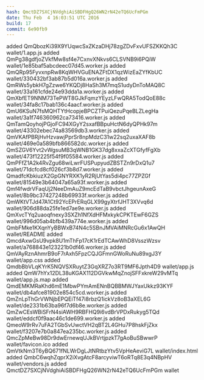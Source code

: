 ```yaml
---
hash: QmctDZ7SXCjNVdghiAiSBDFHgQ26WN2rN42eTQ6UcFmPGm
date: Thu Feb  4 16:03:51 UTC 2016
build: 17
commit: 6e90fb9
---
```


added QmQbozKi39X9YUqwcSxZKzaDHj78zgZDvFxvUFSZKKQh3C wallet/1.app.js
added QmPg38gdfjoZVkfMw8sf4e7CxnvXNkvs6CLSVNB9i6PQiW wallet/1e85baf5abcdeec07d45.worker.js
added QmQRp95FyvxnpRw8KqWHVGuENAZFtDX1qzWizEaZYfKbUC wallet/330432bf3ab87b5d016a.worker.js
added QmRWs5ybkH7gZzwe6YKQDj8HaSh3M7mqS1udyDnToMAQ8C wallet/33a161cfde24e93dda1a.worker.js
added QmXbfET9NNM73TePWT8GJkFqmzYEyzLFwQRA5TodQoE88c wallet/34fa8c17bab136c4aacf.worker.js
added QmU6KSuN7fsMQHTYtHcopjeBPCZTPuiQezuPqeBLZLegHa wallet/3a1f746360962ca73416.worker.js
added QmTamQoyhojPGjoFC94XGyY2sxafBBpuHctN6dyQPHk97m wallet/43302ebec74a83569db3.worker.js
added QmVKAfPBRjHvHzvawjPprSr8npMdzC31w22sq2uxaXAF8b wallet/469e0a589bfb866582dc.worker.js
added QmSZGV6Yvt2vWgsuMB3qWNB1GK37dg8xxaZcXTGfyfFgXb wallet/473f12225f54f9f05584.worker.js
added QmPFfZ1A2k4RvZgu68wiLwrFUSPupyudZBSTZn9rDxQ1u7 wallet/71dcfcd8cf026cf3b8d7.worker.js
added QmadfcKbkiuzX2GpGNYRXK1yR2RjUtYas5di4pc77ZPZGf wallet/81549e3b64047a65a93f.worker.js
added Qmf4fwdrVFaqUj2NeeDmAuZ9mcEdTaB9vbctJhgeunAxeG wallet/8b9bc37427248b69933f.worker.js
added QmWKtVTJd47A1Ct92YcEPrERqGLX99gyXtrfJHT3XVvq6d wallet/906d88da25fe1ed7ae9e.worker.js
added QmXvcTYq2uaoqfnexy3SXZh1NfXdHFMxkykCPKTEwF6GZS wallet/996d05ab4bfb439a774e.worker.js
added QmbFMke1KXqnYyBBWxB74N4c5SBnJMVAiMNRcGu6x1AwQH wallet/README
added QmcdAxwGsU9vpk8U1mThFp17cK1rEdTCAwWhD8VsszWzsv wallet/a768843e123221b0df46.worker.js
added QmVAyRznAhmrB9oF7rAxh5FpzCQJGFmnGWoRuNu89xgJ3Y wallet/app.css
added QmdbBbVLqKYrK5NQVSXRuytZ3GqXRZ7o3RT9MF6Jpth4D9 wallet/app.js
added QmW7hYx12DL38uKGAX112DGVkwMqZnojSFFxkreW29vMTq wallet/app.js.map
added QmdEMKMRaKhd6mE1MbwPYmAmENnBQBBMWJYaxUkkz93KYF wallet/db4afce81902e854c5cd.worker.js
added QmZnLpThGrVWNjbEPQEiTf47i8rbzQ1ickVz8oB3aXEL6G wallet/de2331b63ba96f7d6b8e.worker.js
added QmZwCEsWBiSFrN4siAWH9RBFHQ9i6vdBrVPDxRukyg5TQd wallet/eddcf0f9aac46c1de699.worker.js
added QmeoW9rRv7uFA2TGbSvUwctVH2qBT2L4GHu7P8hskFjZkx wallet/f3207e7b0a847ea235bc.worker.js
added QmcZpMeBw98Dr9dwErnewqUJkBVrtjpzkT7gAoBuSBwwrP wallet/favicon.ico
added QmVtkNm3T6yBQ671fNLWrDgLJtNRtbzYtv5VpHeAeviG7L wallet/index.html
added QmbC6wqhZqprX2iXvgAtcF8arcyviwT6oRTq8E3q4NBpHV wallet/vendors.js
added QmctDZ7SXCjNVdghiAiSBDFHgQ26WN2rN42eTQ6UcFmPGm wallet
